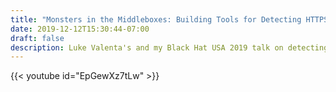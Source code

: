 ```yaml
---
title: "Monsters in the Middleboxes: Building Tools for Detecting HTTPS Interception"
date: 2019-12-12T15:30:44-07:00
draft: false
description: Luke Valenta's and my Black Hat USA 2019 talk on detecting "beastly" internet-scale HTTPS interception.
---
```


{{< youtube id="EpGewXz7tLw" >}}